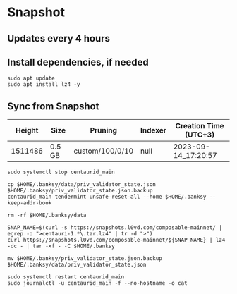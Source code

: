 # Snapshot

## Updates every 4 hours

## Install dependencies, if needed
```
sudo apt update
sudo apt install lz4 -y
```

## Sync from Snapshot  
| Height  | Size | Pruning | Indexer | Creation Time (UTC+3) |
| --------- | --------- | --------- | --------- | --------- |
| 1511486  | 0.5 GB  | custom/100/0/10 | null | 2023-09-14_17:20:57 |

```
sudo systemctl stop centaurid_main

cp $HOME/.banksy/data/priv_validator_state.json $HOME/.banksy/priv_validator_state.json.backup
centaurid_main tendermint unsafe-reset-all --home $HOME/.banksy --keep-addr-book

rm -rf $HOME/.banksy/data 

SNAP_NAME=$(curl -s https://snapshots.l0vd.com/composable-mainnet/ | egrep -o ">centauri-1.*\.tar.lz4" | tr -d ">")
curl https://snapshots.l0vd.com/composable-mainnet/${SNAP_NAME} | lz4 -dc - | tar -xf - -C $HOME/.banksy

mv $HOME/.banksy/priv_validator_state.json.backup $HOME/.banksy/data/priv_validator_state.json

sudo systemctl restart centaurid_main
sudo journalctl -u centaurid_main -f --no-hostname -o cat